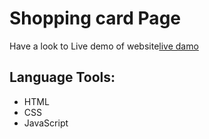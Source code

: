 # Shopping card Page
Have a look to Live demo of website[live damo]()
## Language Tools:
 - HTML
 - CSS
 - JavaScript
